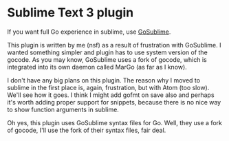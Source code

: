 # Sublime Text 3 plugin

If you want full Go experience in sublime, use [GoSublime](https://github.com/DisposaBoy/GoSublime).

This plugin is written by me (nsf) as a result of frustration with GoSublime. I wanted something simpler and plugin has to use system version of the gocode. As you may know, GoSublime uses a fork of gocode, which is integrated into its own daemon called MarGo (as far as I know).

I don't have any big plans on this plugin. The reason why I moved to sublime in the first place is, again, frustration, but with Atom (too slow). We'll see how it goes. I think I might add gofmt on save also and perhaps it's worth adding proper support for snippets, because there is no nice way to show function arguments in sublime.

Oh yes, this plugin uses GoSublime syntax files for Go. Well, they use a fork of gocode, I'll use the fork of their syntax files, fair deal.
